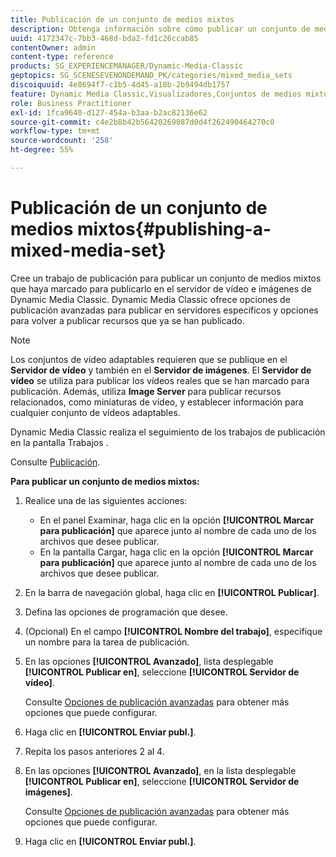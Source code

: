 ```yaml
---
title: Publicación de un conjunto de medios mixtos
description: Obtenga información sobre cómo publicar un conjunto de medios mixtos.
uuid: 4172347c-7bb3-468d-bda2-fd1c26ccab85
contentOwner: admin
content-type: reference
products: SG_EXPERIENCEMANAGER/Dynamic-Media-Classic
geptopics: SG_SCENESEVENONDEMAND_PK/categories/mixed_media_sets
discoiquuid: 4e8694f7-c1b5-4d45-a18b-2b9494db1757
feature: Dynamic Media Classic,Visualizadores,Conjuntos de medios mixtos
role: Business Practitioner
exl-id: 1fca9640-d127-454a-b3aa-b2ac82136e62
source-git-commit: c4e2b8b42b56420269087d0d4f262490464270c0
workflow-type: tm+mt
source-wordcount: '258'
ht-degree: 55%

---
```


# Publicación de un conjunto de medios mixtos{#publishing-a-mixed-media-set}

Cree un trabajo de publicación para publicar un conjunto de medios mixtos que haya marcado para publicarlo en el servidor de vídeo e imágenes de Dynamic Media Classic. Dynamic Media Classic ofrece opciones de publicación avanzadas para publicar en servidores específicos y opciones para volver a publicar recursos que ya se han publicado.

>[!NOTE]
>
>Los conjuntos de vídeo adaptables requieren que se publique en el **Servidor de vídeo** y también en el **Servidor de imágenes**. El **Servidor de vídeo** se utiliza para publicar los vídeos reales que se han marcado para publicación. Además, utiliza **Image Server** para publicar recursos relacionados, como miniaturas de vídeo, y establecer información para cualquier conjunto de vídeos adaptables.

Dynamic Media Classic realiza el seguimiento de los trabajos de publicación en la pantalla Trabajos .

Consulte [Publicación](publishing-files.md#publishing_files).

<!-- 

Comment Type: remark
Last Modified By: unknown unknown 
Last Modified Date: 

<p>RB: Updated the following steps as per Cynthia email, 11/9/2012, added 11/12/2012</p>

 -->

**Para publicar un conjunto de medios mixtos:**

1. Realice una de las siguientes acciones:

   * En el panel Examinar, haga clic en la opción **[!UICONTROL Marcar para publicación]**  que aparece junto al nombre de cada uno de los archivos que desee publicar.
   * En la pantalla Cargar, haga clic en la opción **[!UICONTROL Marcar para publicación]**  que aparece junto al nombre de cada uno de los archivos que desee publicar.

1. En la barra de navegación global, haga clic en **[!UICONTROL Publicar]**.
1. Defina las opciones de programación que desee.
1. (Opcional) En el campo **[!UICONTROL Nombre del trabajo]**, especifique un nombre para la tarea de publicación.
1. En las opciones **[!UICONTROL Avanzado]**, lista desplegable **[!UICONTROL Publicar en]**, seleccione **[!UICONTROL Servidor de vídeo]**.

   Consulte [Opciones de publicación avanzadas](publishing-files.md#advanced_publish_options) para obtener más opciones que puede configurar.

1. Haga clic en **[!UICONTROL Enviar publ.]**.
1. Repita los pasos anteriores 2 al 4.
1. En las opciones **[!UICONTROL Avanzado]**, en la lista desplegable **[!UICONTROL Publicar en]**, seleccione **[!UICONTROL Servidor de imágenes]**.

   Consulte [Opciones de publicación avanzadas](publishing-files.md#advanced_publish_options) para obtener más opciones que puede configurar.

1. Haga clic en **[!UICONTROL Enviar publ.]**.
